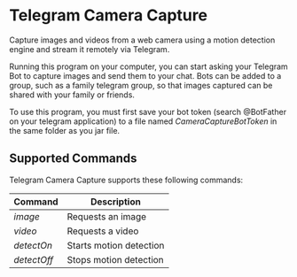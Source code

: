 # Telegram Camera Capture

Capture images and videos from a web camera using a motion detection engine and stream it remotely via Telegram.

Running this program on your computer, you can start asking your Telegram Bot to capture images and send them to your chat. Bots can be added to a group, such as a family telegram group, so that images captured can be shared with your family or friends.

   To use this program, you must first save your bot token (search @BotFather on your telegram application) to a file named _CameraCaptureBotToken_ in the same folder as you jar file.


## Supported Commands

Telegram Camera Capture supports these following commands:

Command		| Description
------------|-------------
_image_		| Requests an image
_video_		| Requests a video
_detectOn_	| Starts motion detection
_detectOff_ | Stops motion detection

